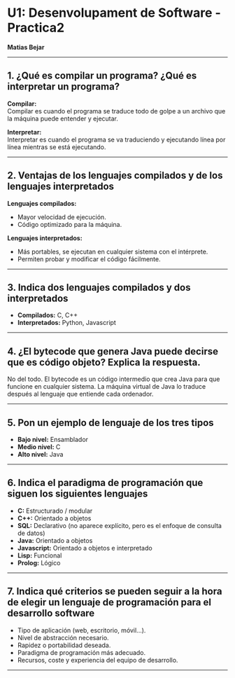 # U1: Desenvolupament de Software - Practica2
**Matias Bejar**

---

## 1. ¿Qué es compilar un programa? ¿Qué es interpretar un programa?

**Compilar:**  
Compilar es cuando el programa se traduce todo de golpe a un archivo que la máquina puede entender y ejecutar.

**Interpretar:**  
Interpretar es cuando el programa se va traduciendo y ejecutando línea por línea mientras se está ejecutando.

---

## 2. Ventajas de los lenguajes compilados y de los lenguajes interpretados

**Lenguajes compilados:**
- Mayor velocidad de ejecución.  
- Código optimizado para la máquina.

**Lenguajes interpretados:**
- Más portables, se ejecutan en cualquier sistema con el intérprete.  
- Permiten probar y modificar el código fácilmente.

---

## 3. Indica dos lenguajes compilados y dos interpretados

- **Compilados:** C, C++  
- **Interpretados:** Python, Javascript

---

## 4. ¿El bytecode que genera Java puede decirse que es código objeto? Explica la respuesta.

No del todo. El bytecode es un código intermedio que crea Java para que funcione en cualquier sistema.  La máquina virtual de Java lo traduce después al lenguaje que entiende cada ordenador.

---

## 5. Pon un ejemplo de lenguaje de los tres tipos

- **Bajo nivel:** Ensamblador  
- **Medio nivel:** C  
- **Alto nivel:** Java

---

## 6. Indica el paradigma de programación que siguen los siguientes lenguajes

- **C:** Estructurado / modular  
- **C++:** Orientado a objetos  
- **SQL:** Declarativo (no aparece explícito, pero es el enfoque de consulta de datos)  
- **Java:** Orientado a objetos  
- **Javascript:** Orientado a objetos e interpretado  
- **Lisp:** Funcional  
- **Prolog:** Lógico

---

## 7. Indica qué criterios se pueden seguir a la hora de elegir un lenguaje de programación para el desarrollo software

- Tipo de aplicación (web, escritorio, móvil…).  
- Nivel de abstracción necesario.  
- Rapidez o portabilidad deseada.  
- Paradigma de programación más adecuado.  
- Recursos, coste y experiencia del equipo de desarrollo.

---
